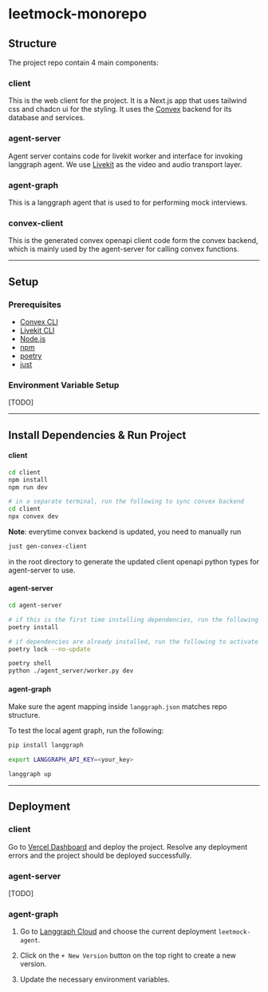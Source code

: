 # leetmock-monorepo

## Structure

The project repo contain 4 main components:

### client

This is the web client for the project. It is a Next.js app that uses
tailwind css and chadcn ui for the styling. It uses the [Convex](https://convex.dev) backend for its database and services.

### agent-server

Agent server contains code for livekit worker and interface for invoking
langgraph agent. We use [Livekit](https://livekit.com/) as the video and audio
transport layer.

### agent-graph

This is a langgraph agent that is used to for performing mock interviews.

### convex-client

This is the generated convex openapi client code form the convex backend, which
is mainly used by the agent-server for calling convex functions.

---

## Setup

### Prerequisites

- [Convex CLI](https://docs.convex.dev/cli)
- [Livekit CLI](https://docs.livekit.com/cli)
- [Node.js](https://nodejs.org/en/download)
- [npm](https://www.npmjs.com/get-npm)
- [poetry](https://python-poetry.org/docs/#installing-with-the-official-installer)
- [just](https://github.com/casey/just#packages)

### Environment Variable Setup

[TODO]

---

## Install Dependencies & Run Project

#### client

```bash
cd client
npm install
npm run dev

# in a separate terminal, run the following to sync convex backend
cd client
npx convex dev
```

**Note**: everytime convex backend is updated, you need to manually run

```bash
just gen-convex-client
```

in the root directory to generate the updated client openapi python types for agent-server to use.

#### agent-server

```bash
cd agent-server

# if this is the first time installing dependencies, run the following
poetry install

# if dependencies are already installed, run the following to activate the venv and run the server
poetry lock --no-update

poetry shell
python ./agent_server/worker.py dev
```

#### agent-graph

Make sure the agent mapping inside `langgraph.json` matches repo structure.

To test the local agent graph, run the following:

```bash
pip install langgraph

export LANGGRAPH_API_KEY=<your_key>

langgraph up
```

---

## Deployment

### client

Go to [Vercel Dashboard](https://vercel.com/brian-yins-projects/leetmock-monorepo) and deploy the project. Resolve any
deployment errors and the project should be deployed successfully.

### agent-server

[TODO]

### agent-graph

1. Go to [Langgraph Cloud](https://smith.langchain.com/o/a1dd4f2f-afd6-4f46-9cc3-4573dea18ebd/host) and choose the current
   deployment `leetmock-agent`.

2. Click on the `+ New Version` button on the top right to create a new version.

3. Update the necessary environment variables.
